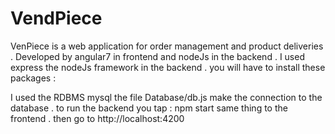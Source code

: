 # VendPiece
 
VenPiece is a web application for order management and product deliveries . 
Developed by angular7 in frontend and nodeJs in the backend . 
I used express the nodeJs framework in the backend . 
you will have to install these packages : 

I used the RDBMS  mysql the file Database/db.js make the connection to the database . 
to run the backend you tap :  npm start 
same thing to the frontend . 
then go to http://localhost:4200

